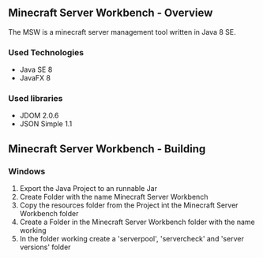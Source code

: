 ## Minecraft Server Workbench - Overview ##

The MSW is a minecraft server management tool written in Java 8 SE.

### Used Technologies ###

* Java SE 8
* JavaFX 8

### Used libraries ###

* JDOM 2.0.6
* JSON Simple 1.1

## Minecraft Server Workbench - Building ##

### Windows ###

1. Export the Java Project to an runnable Jar
2. Create Folder with the name Minecraft Server Workbench
3. Copy the resources folder from the Project int the Minecraft Server Workbench folder
4. Create a Folder in the Minecraft Server Workbench folder with the name working
5. In the folder working create a 'serverpool', 'servercheck' and 'server versions' folder